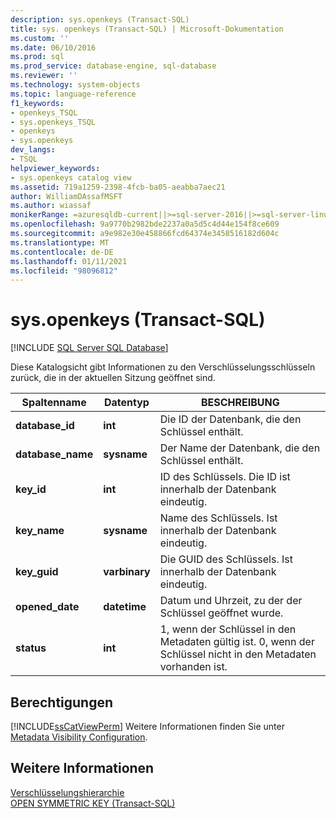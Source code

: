 ```yaml
---
description: sys.openkeys (Transact-SQL)
title: sys. openkeys (Transact-SQL) | Microsoft-Dokumentation
ms.custom: ''
ms.date: 06/10/2016
ms.prod: sql
ms.prod_service: database-engine, sql-database
ms.reviewer: ''
ms.technology: system-objects
ms.topic: language-reference
f1_keywords:
- openkeys_TSQL
- sys.openkeys_TSQL
- openkeys
- sys.openkeys
dev_langs:
- TSQL
helpviewer_keywords:
- sys.openkeys catalog view
ms.assetid: 719a1259-2398-4fcb-ba05-aeabba7aec21
author: WilliamDAssafMSFT
ms.author: wiassaf
monikerRange: =azuresqldb-current||>=sql-server-2016||>=sql-server-linux-2017||=azuresqldb-mi-current
ms.openlocfilehash: 9a9770b2982bde2237a0a5d5c4d44e154f8ce609
ms.sourcegitcommit: a9e982e30e458866fcd64374e3458516182d604c
ms.translationtype: MT
ms.contentlocale: de-DE
ms.lasthandoff: 01/11/2021
ms.locfileid: "98096812"
---
```

# <a name="sysopenkeys-transact-sql"></a>sys.openkeys (Transact-SQL)
[!INCLUDE [SQL Server SQL Database](../../includes/applies-to-version/sql-asdb.md)]

  Diese Katalogsicht gibt Informationen zu den Verschlüsselungsschlüsseln zurück, die in der aktuellen Sitzung geöffnet sind.  
  
|Spaltenname|Datentyp|BESCHREIBUNG|  
|-----------------|---------------|-----------------|  
|**database_id**|**int**|Die ID der Datenbank, die den Schlüssel enthält.|  
|**database_name**|**sysname**|Der Name der Datenbank, die den Schlüssel enthält.|  
|**key_id**|**int**|ID des Schlüssels. Die ID ist innerhalb der Datenbank eindeutig.|  
|**key_name**|**sysname**|Name des Schlüssels. Ist innerhalb der Datenbank eindeutig.|  
|**key_guid**|**varbinary**|Die GUID des Schlüssels. Ist innerhalb der Datenbank eindeutig.|  
|**opened_date**|**datetime**|Datum und Uhrzeit, zu der der Schlüssel geöffnet wurde.|  
|**status**|**int**|1, wenn der Schlüssel in den Metadaten gültig ist. 0, wenn der Schlüssel nicht in den Metadaten vorhanden ist.|  
  
## <a name="permissions"></a>Berechtigungen  
 [!INCLUDE[ssCatViewPerm](../../includes/sscatviewperm-md.md)] Weitere Informationen finden Sie unter [Metadata Visibility Configuration](../../relational-databases/security/metadata-visibility-configuration.md).  
  
## <a name="see-also"></a>Weitere Informationen  
 [Verschlüsselungshierarchie](../../relational-databases/security/encryption/encryption-hierarchy.md)   
 [OPEN SYMMETRIC KEY &#40;Transact-SQL&#41;](../../t-sql/statements/open-symmetric-key-transact-sql.md)  
  
  
